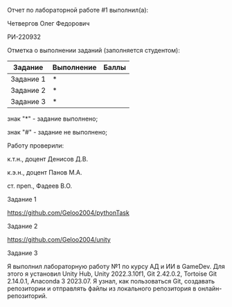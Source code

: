 Отчет по лабораторной работе #1 выполнил(а):

Четвергов Олег Федорович

РИ-220932 

Отметка о выполнении заданий (заполняется студентом):

Задание	  |Выполнение |	Баллы
--------- | --------- | -----
Задание 1	|     *	    |
Задание 2	|     *	    |
Задание 3 |     *	    |

знак "*" - задание выполнено; 

знак "#" - задание не выполнено;

Работу проверили:

к.т.н., доцент Денисов Д.В.

к.э.н., доцент Панов М.А.

ст. преп., Фадеев В.О.


Задание 1

https://github.com/Geloo2004/pythonTask

Задание 2

https://github.com/Geloo2004/unity

Задание 3

Я выполнил лабораторную работу №1 по курсу АД и ИИ в GameDev.
Для этого я установил Unity Hub, Unity 2022.3.10f1, Git 2.42.0.2, Tortoise Git 2.14.0.1, Anaconda 3 2023.07.
Я узнал, как пользоваться Git, создавать репозитории и отправлять файлы из локального репозитория в онлайн-репозиторий. 
